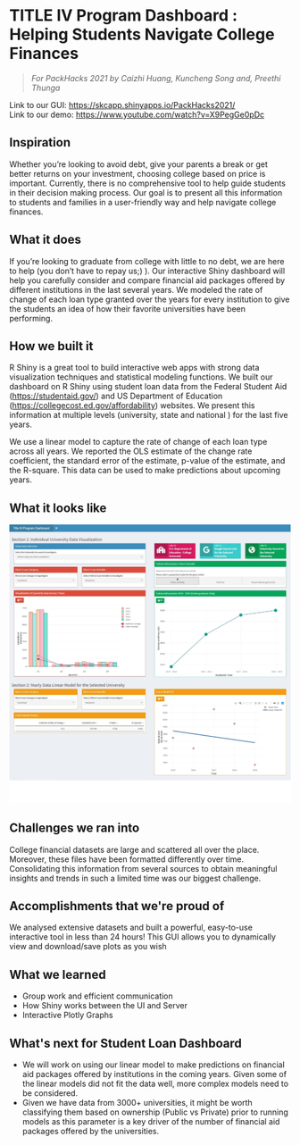 # TITLE IV Program Dashboard : Helping Students Navigate College Finances

> *For PackHacks 2021 by Caizhi Huang, Kuncheng Song and, Preethi Thunga*

Link to our GUI: https://skcapp.shinyapps.io/PackHacks2021/  
Link to our demo: https://www.youtube.com/watch?v=X9PegGe0pDc

## Inspiration

Whether you’re looking to avoid debt, give your parents a break or get better returns on your investment, choosing college based on price is important. Currently, there is no comprehensive tool to help guide students in their decision making process. Our goal is to present all this information to students and families in a user-friendly way and help navigate college finances. 

## What it does

If you’re looking to graduate from college with little to no debt, we are here to help (you don’t have to repay us;) ). Our interactive Shiny dashboard will help you carefully consider and compare financial aid packages offered by different institutions in the last several years. We modeled the rate of change of each loan type granted over the years for every institution to give the students an idea of how their favorite universities have been performing.

## How we built it

R Shiny is a great tool to build interactive web apps with strong data visualization techniques and statistical modeling functions. We built our dashboard on R Shiny using student loan data from the Federal Student Aid (https://studentaid.gov/) and US Department of Education (https://collegecost.ed.gov/affordability) websites. We present this information at multiple levels (university, state and national ) for the last five years. 

We use a linear model to capture the rate of change of each loan type across all years. We reported the OLS estimate of the change rate coefficient, the standard error of the estimate, p-value of the estimate, and the R-square. This data can be used to make predictions about upcoming years. 

## What it looks like

<img src="www/titleIV.jpeg" class="img-responsive" alt=""> </div>

## Challenges we ran into

College financial datasets are large and scattered all over the place. Moreover, these files have been formatted differently over time. Consolidating this information from several sources to obtain meaningful insights and trends in such a limited time was our biggest challenge. 

## Accomplishments that we're proud of

We analysed extensive datasets and built a powerful, easy-to-use interactive tool in less than 24 hours! This GUI allows you to dynamically view and download/save plots as you wish

## What we learned
* Group work and efficient communication 
* How Shiny works between the UI and Server  
* Interactive Plotly Graphs  

## What's next for Student Loan Dashboard

* We will work on using our linear model to make predictions on financial aid packages offered by institutions in the coming years. Given some of the linear models did not fit the data well, more complex models need to be considered.  
* Given we have data from 3000+ universities, it might be worth classifying them based on ownership (Public vs Private) prior to running models as this parameter is a key driver of the number of financial aid packages offered by the universities. 
 
